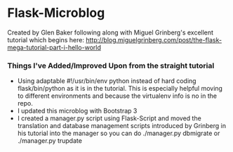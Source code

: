 # Flask-Microblog
Created by Glen Baker following along with Miguel Grinberg's excellent tutorial which begins here: http://blog.miguelgrinberg.com/post/the-flask-mega-tutorial-part-i-hello-world

### Things I've Added/Improved Upon from the straight tutorial
+ Using adaptable #!/usr/bin/env python instead of hard coding flask/bin/python as it is in the tutorial.  This is especially helpful moving to different environments and because the virtualenv info is no in the repo.
+ I updated this microblog with Bootstrap 3
+ I created a manager.py script using Flask-Script and moved the translation and database management scripts introduced by Grinberg in his tutorial into the manager so you can do ./manager.py dbmigrate  or ./manager.py trupdate
